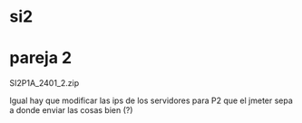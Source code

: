 # si2
# pareja 2
SI2P1A_2401_2.zip


Igual hay que modificar las ips de los servidores para P2 que el jmeter sepa a donde enviar las cosas bien (?)
